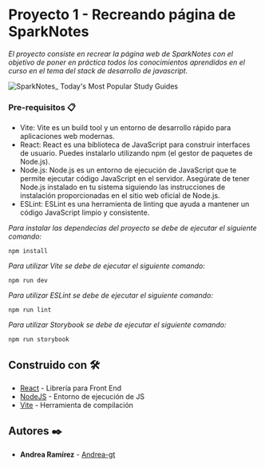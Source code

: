 # Proyecto 1 - Recreando página de SparkNotes

_El proyecto consiste en recrear la página web de SparkNotes con el objetivo de poner en práctica todos los conocimientos aprendidos en el curso en el tema del stack de desarrollo de javascript._

![SparkNotes_ Today's Most Popular Study Guides](https://github.com/Andrea-gt/web-proyect-one/assets/77802937/973ef4ae-28a0-47ce-9355-6e52523354c8)


### Pre-requisitos 📋
- Vite: Vite es un build tool y un entorno de desarrollo rápido para aplicaciones web modernas. 
- React: React es una biblioteca de JavaScript para construir interfaces de usuario. Puedes instalarlo utilizando npm (el gestor de paquetes de Node.js).
- Node.js: Node.js es un entorno de ejecución de JavaScript que te permite ejecutar código JavaScript en el servidor. Asegúrate de tener Node.js instalado en tu sistema siguiendo las instrucciones de instalación proporcionadas en el sitio web oficial de Node.js.
- ESLint: ESLint es una herramienta de linting que ayuda a mantener un código JavaScript limpio y consistente. 

_Para instalar las dependecias del proyecto se debe de ejecutar el siguiente comando:_
```
npm install
```
_Para utilizar Vite se debe de ejecutar el siguiente comando:_
```
npm run dev
```

_Para utilizar ESLint se debe de ejecutar el siguiente comando:_
```
npm run lint
```
_Para utilizar Storybook se debe de ejecutar el siguiente comando:_
```
npm run storybook
```

## Construido con 🛠️
* [React](https://react.dev/) - Librería para Front End
* [NodeJS](https://nodejs.org/en) - Entorno de ejecución de JS
* [Vite](https://vitejs.dev/) - Herramienta de compilación

## Autores ✒️
* **Andrea Ramírez** - [Andrea-gt](https://github.com/Andrea-gt)
